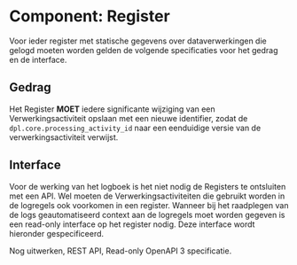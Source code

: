 # Component: Register

Voor ieder register met statische gegevens over dataverwerkingen die gelogd moeten worden gelden de volgende specificaties voor het gedrag en de interface.


## Gedrag

Het Register **MOET** iedere significante wijziging van een Verwerkingsactiviteit opslaan met een nieuwe identifier, zodat de `dpl.core.processing_activity_id` naar een eenduidige versie van de verwerkingsactiviteit verwijst.


## Interface

Voor de werking van het logboek is het niet nodig de Registers te ontsluiten met een API. Wel moeten de Verwerkingsactiviteiten die gebruikt worden in de logregels ook voorkomen in een register. Wanneer bij het raadplegen van de logs geautomatiseerd context aan de logregels moet worden gegeven is een read-only interface op het register nodig. Deze interface wordt hieronder gespecificeerd.

Nog uitwerken, REST API, Read-only OpenAPI 3 specificatie.
